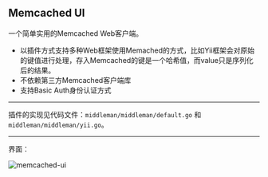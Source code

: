 ## Memcached UI

一个简单实用的Memcached Web客户端。

- 以插件方式支持多种Web框架使用Memached的方式，比如Yii框架会对原始的键值进行处理，存入Memcached的键是一个哈希值，而value只是序列化后的结果。
- 不依赖第三方Memcached客户端库
- 支持Basic Auth身份认证方式

------

插件的实现见代码文件：`middleman/middleman/default.go` 和 `middleman/middleman/yii.go`。

------

界面：

![memcached-ui](https://raw.github.com/youngsterxyf/memcached-ui/master/sample.png)
